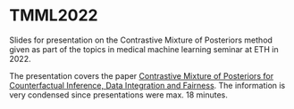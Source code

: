 # TMML2022
Slides for presentation on the Contrastive Mixture of Posteriors method given as part of the topics in medical machine learning seminar at ETH in 2022.

The presentation covers the paper [Contrastive Mixture of Posteriors for Counterfactual Inference, Data
Integration and Fairness](https://arxiv.org/pdf/2106.08161.pdf). The information is very condensed since presentations were max. 18 minutes.
